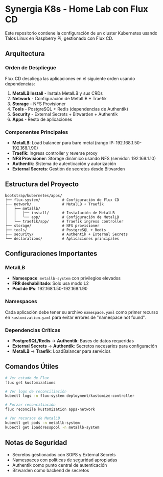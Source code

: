 # Synergia K8s - Home Lab con Flux CD

Este repositorio contiene la configuración de un cluster Kubernetes usando Talos Linux en Raspberry Pi, gestionado con Flux CD.

## Arquitectura

### Orden de Despliegue

Flux CD despliega las aplicaciones en el siguiente orden usando dependencias:

1. **MetalLB Install** - Instala MetalLB y sus CRDs
2. **Network** - Configuración de MetalLB + Traefik
3. **Storage** - NFS Provisioner
4. **Tools** - PostgreSQL + Redis (dependencias de Authentik)
5. **Security** - External Secrets + Bitwarden + Authentik
6. **Apps** - Resto de aplicaciones

### Componentes Principales

- **MetalLB**: Load balancer para bare metal (rango IP: 192.168.1.50-192.168.1.90)
- **Traefik**: Ingress controller y reverse proxy
- **NFS Provisioner**: Storage dinámico usando NFS (servidor: 192.168.1.10)
- **Authentik**: Sistema de autenticación y autorización
- **External Secrets**: Gestión de secretos desde Bitwarden

## Estructura del Proyecto

```
bootstrap/kubernetes/apps/
├── flux-system/          # Configuración de Flux CD
├── network/              # MetalLB + Traefik
│   ├── metallb/
│   │   ├── install/      # Instalación de MetalLB
│   │   └── app/          # Configuración de MetalLB
│   └── traefik/app/      # Traefik ingress controller
├── storage/              # NFS provisioner
├── tools/                # PostgreSQL + Redis
├── security/             # Authentik + External Secrets
└── declarations/         # Aplicaciones principales
```

## Configuraciones Importantes

### MetalLB
- **Namespace**: `metallb-system` con privilegios elevados
- **FRR deshabilitado**: Solo usa modo L2
- **Pool de IPs**: 192.168.1.50-192.168.1.90

### Namespaces
Cada aplicación debe tener su archivo `namespace.yaml` como primer recurso en `kustomization.yaml` para evitar errores de "namespace not found".

### Dependencias Críticas
- **PostgreSQL/Redis** → **Authentik**: Bases de datos requeridas
- **External Secrets** → **Authentik**: Secretos necesarios para configuración
- **MetalLB** → **Traefik**: LoadBalancer para servicios

## Comandos Útiles

```bash
# Ver estado de Flux
flux get kustomizations

# Ver logs de reconciliación
kubectl logs -n flux-system deployment/kustomize-controller

# Forzar reconciliación
flux reconcile kustomization apps-network

# Ver recursos de MetalLB
kubectl get pods -n metallb-system
kubectl get ipaddresspool -n metallb-system
```

## Notas de Seguridad

- Secretos gestionados con SOPS y External Secrets
- Namespaces con políticas de seguridad apropiadas
- Authentik como punto central de autenticación
- Bitwarden como backend de secretos